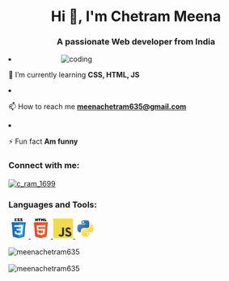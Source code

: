 <h1 align="center">Hi 👋, I'm Chetram Meena</h1>
<h3 align="center">A passionate Web developer from India</h3>
<img align="right" alt="coding" width="400" src="https://github.com/meenachetram635/meenachetram635/assets/133211169/fc33c8aa-8496-40b6-81e9-1a7ad00f3528"


- 🌱 I’m currently learning **CSS, HTML, JS**

- 📫 How to reach me **meenachetram635@gmail.com**

- ⚡ Fun fact **Am funny**

<h3 align="left">Connect with me:</h3>
<p align="left">
<a href="https://instagram.com/c_ram_1699" target="blank"><img align="center" src="https://raw.githubusercontent.com/rahuldkjain/github-profile-readme-generator/master/src/images/icons/Social/instagram.svg" alt="c_ram_1699" height="30" width="40" /></a>
</p>

<h3 align="left">Languages and Tools:</h3>
<p align="left"> <a href="https://www.w3schools.com/css/" target="_blank" rel="noreferrer"> <img src="https://raw.githubusercontent.com/devicons/devicon/master/icons/css3/css3-original-wordmark.svg" alt="css3" width="40" height="40"/> </a> <a href="https://www.w3.org/html/" target="_blank" rel="noreferrer"> <img src="https://raw.githubusercontent.com/devicons/devicon/master/icons/html5/html5-original-wordmark.svg" alt="html5" width="40" height="40"/> </a> <a href="https://developer.mozilla.org/en-US/docs/Web/JavaScript" target="_blank" rel="noreferrer"> <img src="https://raw.githubusercontent.com/devicons/devicon/master/icons/javascript/javascript-original.svg" alt="javascript" width="40" height="40"/> </a> <a href="https://www.python.org" target="_blank" rel="noreferrer"> <img src="https://raw.githubusercontent.com/devicons/devicon/master/icons/python/python-original.svg" alt="python" width="40" height="40"/> </a> </p>

<p><img align="center" src="https://github-readme-stats.vercel.app/api/top-langs?username=meenachetram635&show_icons=true&locale=en&layout=compact" alt="meenachetram635" /></p>

<p><img align="center" src="https://github-readme-streak-stats.herokuapp.com/?user=meenachetram635&" alt="meenachetram635" /></p>
